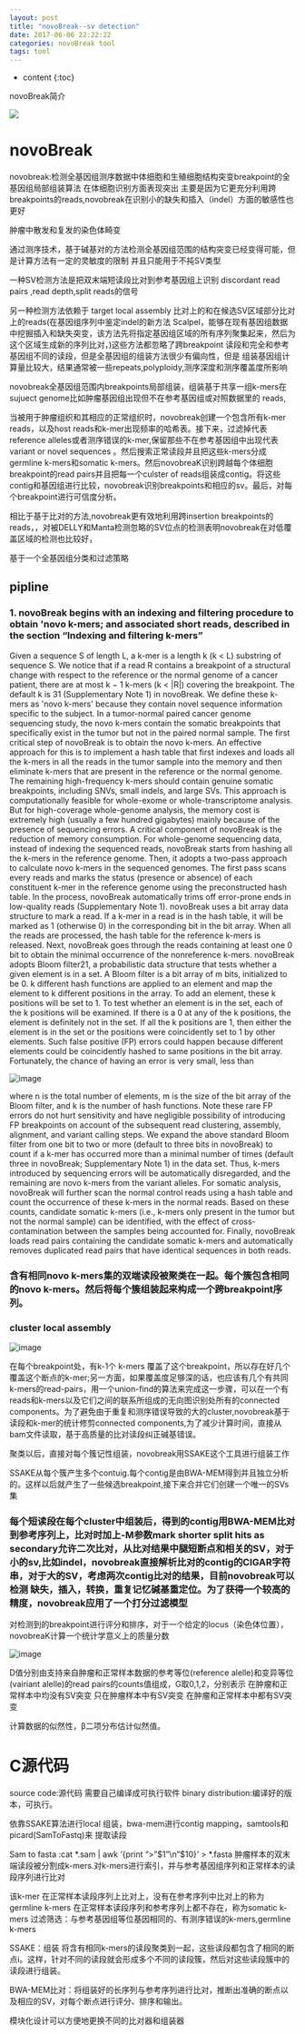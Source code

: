 ```yaml
---
layout: post
title: "novoBreak--sv detection"
date: 2017-06-06 22:22:22
categories: novoBreak tool
tags: tool 
---
```


* content
{:toc}

novoBreak简介

![](http://pic0.v4.cc/ps/mmbiz.qpic.cn/mmbiz_jpg/884XsHGHibP4LR1zibkXyMHp5gvhia2v9jLpqg3fEg9BezLHXXlMdEpic8f6bicJdhekspYxibbqdY4OtvibkOmo4JibPA/0?wx_fmt=jpeg)











# novoBreak
novobreak:检测全基因组测序数据中体细胞和生殖细胞结构突变breakpoint的全基因组局部组装算法 在体细胞识别方面表现突出 主要是因为它更充分利用跨breakpoints的reads,novobreak在识别小的缺失和插入（indel）方面的敏感性也更好

肿瘤中散发和复发的染色体畸变

通过测序技术，基于碱基对的方法检测全基因组范围的结构突变已经变得可能，但是计算方法有一定的灵敏度的限制 并且只能用于不扽SV类型

一种SV检测方法是把双末端短读段比对到参考基因组上识别 discordant read pairs ,read depth,split reads的信号

另一种检测方法依赖于 target local assembly 比对上的和在候选SV区域部分比对上的reads(在基因组序列中鉴定indel的新方法 Scalpel，能够在现有基因组数据中挖掘插入和缺失突变，该方法先将指定基因组区域的所有序列聚集起来，然后为这个区域生成新的序列比对，)这些方法都忽略了跨breakpoint 读段和完全和参考基因组不同的读段，但是全基因组的组装方法很少有偏向性，但是 组装基因组计算量比较大，结果通常被一些repeats,polyploidy,测序深度和测序覆盖度所影响

novobreak全基因组范围内breakpoints局部组装，组装基于共享一组k-mers在sujuect genome比如肿瘤基因组出现但不在参考基因组或对照数据里的 reads,

当被用于肿瘤组织和其相应的正常组织时，novobreak创建一个包含所有k-mer reads，以及host reads和k-mer出现频率的哈希表。接下来，过滤掉代表reference alleles或者测序错误的k-mer,保留那些不在参考基因组中出现代表variant or novel sequences 。然后搜索正常读段并且把这些k-mers分成germline k-mers和somatic k-mers。然后novobreaK识别跨越每个体细胞breakpoint的read pairs并且把每一个culster of reads组装成contig。将这些contig和基因组进行比较，novobreak识别breakpoints和相应的sv。最后，对每个breakpoint进行可信度分析。

相比于基于比对的方法,novobreak更有效地利用跨insertion breakpoints的reads，，对被DELLY和Manta检测忽略的SV位点的检测表明novobreak在对低覆盖区域的检测也比较好，

基于一个全基因组分类和过滤策略

## pipline
### 1. novoBreak begins with an indexing and filtering procedure to obtain 'novo k-mers; and associated short reads, described in the section “Indexing and filtering k-mers”

Given a sequence S of length L, a k-mer is a length k (k < L) substring of sequence S. We notice that if a read R contains a breakpoint of a structural change with respect to the reference or the normal genome of a cancer patient, there are at most k − 1 k-mers (k < |R|) covering the breakpoint. The default k is 31 (Supplementary Note 1) in novoBreak. We define these k-mers as 'novo k-mers' because they contain novel sequence information specific to the subject. In a tumor-normal paired cancer genome sequencing study, the novo k-mers contain the somatic breakpoints that specifically exist in the tumor but not in the paired normal sample. The first critical step of novoBreak is to obtain the novo k-mers. An effective approach for this is to implement a hash table that first indexes and loads all the k-mers in all the reads in the tumor sample into the memory and then eliminate k-mers that are present in the reference or the normal genome. The remaining high-frequency k-mers should contain genuine somatic breakpoints, including SNVs, small indels, and large SVs. This approach is computationally feasible for whole-exome or whole-transcriptome analysis. But for high-coverage whole-genome analysis, the memory cost is extremely high (usually a few hundred gigabytes) mainly because of the presence of sequencing errors. A critical component of novoBreak is the reduction of memory consumption. For whole-genome sequencing data, instead of indexing the sequenced reads, novoBreak starts from hashing all the k-mers in the reference genome. Then, it adopts a two-pass approach to calculate novo k-mers in the sequenced genomes. The first pass scans every reads and marks the status (presence or absence) of each constituent k-mer in the reference genome using the preconstructed hash table. In the process, novoBreak automatically trims off error-prone ends in low-quality reads (Supplementary Note 1). novoBreak uses a bit array data structure to mark a read. If a k-mer in a read is in the hash table, it will be marked as 1 (otherwise 0) in the corresponding bit in the bit array. When all the reads are processed, the hash table for the reference k-mers is released. Next, novoBreak goes through the reads containing at least one 0 bit to obtain the minimal occurrence of the nonreference k-mers. novoBreak adopts Bloom filter21, a probabilistic data structure that tests whether a given element is in a set. A Bloom filter is a bit array of m bits, initialized to be 0. k different hash functions are applied to an element and map the element to k different positions in the array. To add an element, these k positions will be set to 1. To test whether an element is in the set, each of the k positions will be examined. If there is a 0 at any of the k positions, the element is definitely not in the set. If all the k positions are 1, then either the element is in the set or the positions were coincidently set to 1 by other elements. Such false positive (FP) errors could happen because different elements could be coincidently hashed to same positions in the bit array. Fortunately, the chance of having an error is very small, less than

 ![image](https://www.nature.com/nmeth/journal/v14/n1/images/nmeth.4084-M1.gif)
 
where n is the total number of elements, m is the size of the bit array of the Bloom filter, and k is the number of hash functions. Note these rare FP errors do not hurt sensitivity and have negligible possibility of introducing FP breakpoints on account of the subsequent read clustering, assembly, alignment, and variant calling steps. We expand the above standard Bloom filter from one bit to two or more (default to three bits in novoBreak) to count if a k-mer has occurred more than a minimal number of times (default three in novoBreak; Supplementary Note 1) in the data set. Thus, k-mers introduced by sequencing errors will be automatically disregarded, and the remaining are novo k-mers from the variant alleles. For somatic analysis, novoBreak will further scan the normal control reads using a hash table and count the occurrence of these k-mers in the normal reads. Based on these counts, candidate somatic k-mers (i.e., k-mers only present in the tumor but not the normal sample) can be identified, with the effect of cross-contamination between the samples being accounted for. Finally, novoBreak loads read pairs containing the candidate somatic k-mers and automatically removes duplicated read pairs that have identical sequences in both reads.

### 含有相同novo k-mers集的双端读段被聚类在一起。每个簇包含相同的novo k-mers。然后将每个簇组装起来构成一个跨breakpoint序列。

### cluster local assembly

![image](https://www.nature.com/nmeth/journal/v14/n1/images_supplementary/nmeth.4084-SF2.jpg)

在每个breakpoint处，有k-1个 k-mers 覆盖了这个breakpoint，所以存在好几个覆盖这个断点的k-mer;另一方面，如果覆盖度足够深的话，也应该有几个有共同k-mers的read-pairs，用一个union-find的算法来完成这一步骤，可以在一个有reads和k-mers以及它们之间的联系所组成的无向图识别处所有的connected components。为了避免由于重复和测序错误导致的大的cluster,novobreak基于读段和k-mer的统计修剪connected components,为了减少计算时间，直接从bam文件读取，基于高质量的比对读段纠正碱基错误。

聚类以后，直接对每个簇记性组装，novobreak用SSAKE这个工具进行组装工作

SSAKE从每个簇产生多个contuig.每个contig是由BWA-MEM得到并且独立分析的。这样以后就产生了一些候选breakpoint,接下来合并它们创建一个唯一的SVs集

### 每个短读段在每个cluster中组装后，得到的contig用BWA-MEM比对到参考序列上，比对时加上-M参数mark shorter split hits as secondary允许二次比对，从比对结果中腿短断点和相关的SV，对于小的sv,比如indel，novobreak直接解析比对的contig的CIGAR字符串，对于大的SV，考虑两次contig比对的结果，目前novobreak可以检测 缺失，插入，转换，重复记忆碱基重定位。为了获得一个较高的精度，novobreak应用了一个打分过滤模型 

对检测到的breakpoint进行评分和排序，对于一个给定的locus（染色体位置），novobreaK计算一个统计学意义上的质量分数

![image](https://www.nature.com/nmeth/journal/v14/n1/images/nmeth.4084-M2.gif)

D值分别由支持来自肿瘤和正常样本数据的参考等位(reference alelle)和变异等位(vairiant alelle)的read pairs的counts值组成，G取0,1,2，分别表示 在肿瘤和正常样本中均没有SV突变 只在肿瘤样本中有SV突变 在肿瘤和正常样本中都有SV突变

计算数据的似然性，β二项分布估计似然值。





# C源代码
source code:源代码 需要自己编译成可执行软件
binary distribution:编译好的版本，可执行。

依靠SSAKE算法进行local 组装，bwa-mem进行contig mapping，samtools和picard(SamToFastq)来 
提取读段


Sam to fasta :cat *.sam | awk ‘{print “>”$1”\n”$10}’ > *.fasta
肿瘤样本的双末端读段被分割成k-mers.对k-mers进行索引，并与参考基因组序列和正常样本的读段序列进行比对

该k-mer
在正常样本读段序列上比对上，没有在参考序列中比对上的称为germline k-mers
在正常样本读段序列和参考序列上都不存在，称为somatic k-mers
过滤筛选：与参考基因组等位基因相同的、有测序错误的k-mers,germline k-mers


SSAKE：组装 将含有相同k-mers的读段聚类到一起，这些读段都包含了相同的断点i。这样，针对不同的读段就会形成多个不同的读段簇，然后对这些读段簇中的读段进行组装。

BWA-MEM比对：将组装好的长序列与参考序列进行比对，推断出准确的断点以及相应的SV，对每个断点进行评分、排序和输出。

模块化设计可以方便地更换不同的比对器和组装器
